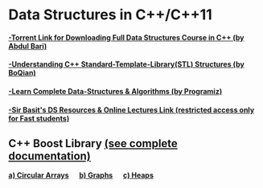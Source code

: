 # Data Structures in C++/C++11
#### [-Torrent Link for Downloading Full Data Structures Course in C++ (by Abdul Bari)](https://github.com/HypertextAssassin0273/Data_Structures_in_Cpp/blob/main/Mastering_Data_Structures_and_Algorithms_using_C_and_C++.torrent?raw=true)
#### [-Understanding C++ Standard-Template-Library(STL) Structures (by BoQian)](https://youtube.com/playlist?list=PLA0_W94naaYmk0uFVkUnXv0SiMIP5Jjlb)
#### [-Learn Complete Data-Structures & Algorithms (by Programiz)](https://www.programiz.com/dsa)
#### [-Sir Basit's DS Resources & Online Lectures Link (restricted access only for Fast students)](https://drive.google.com/drive/folders/1O3T0F4zCfkq_dDM9pz2alHvzn8ro2cUI?usp=sharing)

<p1><h2>C++ Boost Library <a href="https://www.boost.org/doc/libs/1_76_0/">(see complete documentation)</a></h2>
  <b>
  <a href="https://www.boost.org/doc/libs/1_76_0/doc/html/circular_buffer.html">a) Circular Arrays</a> &emsp;
  <a href="https://www.boost.org/doc/libs/1_76_0/libs/graph/doc/index.html">b) Graphs</a> &emsp;
  <a href="https://www.boost.org/doc/libs/1_76_0/doc/html/heap.html">c) Heaps</a>
<b/></p1>
